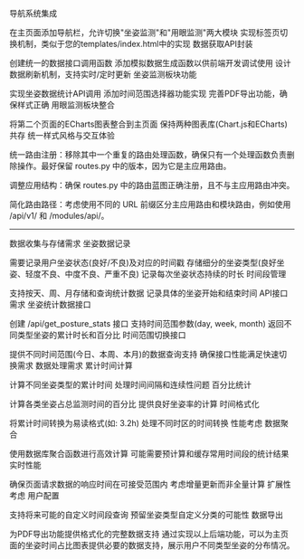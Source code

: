 导航系统集成

在主页面添加导航栏，允许切换"坐姿监测"和"用眼监测"两大模块
实现标签页切换机制，类似于您的templates/index.html中的实现
数据获取API封装

创建统一的数据接口调用函数
添加模拟数据生成函数以供前端开发调试使用
设计数据刷新机制，支持实时/定时更新
坐姿监测板块功能

实现坐姿数据统计API调用
添加时间范围选择器功能实现
完善PDF导出功能，确保样式正确
用眼监测板块整合

将第二个页面的ECharts图表整合到主页面
保持两种图表库(Chart.js和ECharts)共存
统一样式风格与交互体验

统一路由注册：移除其中一个重复的路由处理函数，确保只有一个处理函数负责删除操作。最好保留 routes.py 中的版本，因为它是主应用路由。

调整应用结构：确保 routes.py 中的路由蓝图正确注册，且不与主应用路由冲突。

简化路由路径：考虑使用不同的 URL 前缀区分主应用路由和模块路由，例如使用 /api/v1/ 和 /modules/api/。


___
数据收集与存储需求
坐姿数据记录

需要记录用户坐姿状态(良好/不良)及对应的时间戳
存储细分的坐姿类型(良好坐姿、轻度不良、中度不良、严重不良)
记录每次坐姿状态持续的时长
时间段管理

支持按天、周、月存储和查询统计数据
记录具体的坐姿开始和结束时间
API接口需求
坐姿统计数据接口

创建 /api/get_posture_stats 接口
支持时间范围参数(day, week, month)
返回不同类型坐姿的累计时长和百分比
时间范围切换接口

提供不同时间范围(今日、本周、本月)的数据查询支持
确保接口性能满足快速切换需求
数据处理需求
累计时间计算

计算不同坐姿类型的累计时间
处理时间间隔和连续性问题
百分比统计

计算各类坐姿占总监测时间的百分比
提供良好坐姿率的计算
时间格式化

将累计时间转换为易读格式(如: 3.2h)
处理不同时区的时间转换
性能考虑
数据聚合

使用数据库聚合函数进行高效计算
可能需要预计算和缓存常用时间段的统计结果
实时性能

确保页面请求数据的响应时间在可接受范围内
考虑增量更新而非全量计算
扩展性考虑
用户配置

支持将来可能的自定义时间段查询
预留坐姿类型自定义分类的可能性
数据导出

为PDF导出功能提供格式化的完整数据支持
通过实现以上后端功能，可以为主页面的坐姿时间占比图表提供必要的数据支持，展示用户不同类型坐姿的分布情况。